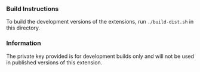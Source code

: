 ### Build Instructions
To build the development versions of the extensions, run `./build-dist.sh` in this directory.

### Information
The private key provided is for development builds only and will not be used in published versions of this extension.
